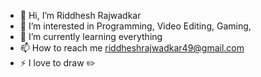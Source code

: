 - 👋 Hi, I’m Riddhesh Rajwadkar
- 👀 I’m interested in Programming, Video Editing, Gaming, 
- 🌱 I’m currently learning everything
- 📫 How to reach me riddheshrajwadkar49@gmail.com
- ⚡ I love to draw ✏️
<!---
Vibr0id/Vibr0id is a ✨ special ✨ repository because its `README.md` (this file) appears on your GitHub profile.
You can click the Preview link to take a look at your changes.
--->
